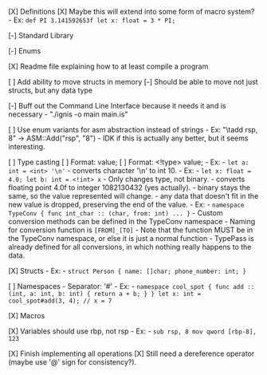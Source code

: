 [X] Definitions
    [X] Maybe this will extend into some form of macro system?
     - Ex: `def PI 3.141592653f
            let x: float = 3 * PI;`

[-] Standard Library

[-] Enums

[X] Readme file explaining how to at least compile a program

[ ] Add ability to move structs in memory
    [-] Should be able to move not just structs, but any data type

[-] Buff out the Command Line Interface because it needs it and is necessary
    - "./ignis -o main main.is"

[ ] Use enum variants for asm abstraction instead of strings - Ex:
             "\tadd rsp, 8" -> ASM::Add("rsp", "8")
             - IDK if this is actually any better, but it seems interesting.

[ ] Type casting
             [ ] Format: <type> value;
             [ ] Format: <!type> value;
             - Ex:
                          - `let a: int = <int> '\n'`
                          - converts character '\n' to int 10.
             - Ex:
                          - `let x: float = 4.0;
                             let b: int = <!int> x`
                          - Only changes type, not binary.
                          - converts floating point 4.0f to integer 1082130432 (yes actually).
                          - binary stays the same, so the value represented will change.
                          - any data that doesn't fit in the new value is dropped, preserving the end of the value.
             - Ex:
                          - `namespace TypeConv {
                                 func int_char :: (char, from: int) ...
                             }`
                          - Custom conversion methods can be defined in the TypeConv namespace
                             - Naming for conversion function is `[FROM]_[TO]`
                             - Note that the function MUST be in the TypeConv namespace, or else it is just a normal function
                             - TypePass is already defined for all conversions, in which nothing really happens to the data.



[X] Structs
             - Ex:
                          - `struct Person {
                                       name: []char;
                                       phone_number: int;
                             }`

[ ] Namespaces
             - Separator: '#'
             - Ex:
                          - `namespace cool_spot {
                                          func add :: (int, a: int, b: int) {
                                                       return a + b;
                                          }
                             }
                             let x: int = cool_spot#add(3, 4); // x = 7`

[X] Macros

[X] Variables should use rbp, not rsp
             - Ex:
                          - `sub rsp, 8
                             mov qword [rbp-8], 123`

[X] Finish implementing all operations
             [X] Still need a dereference operator (maybe use '@' sign for consistency?).
